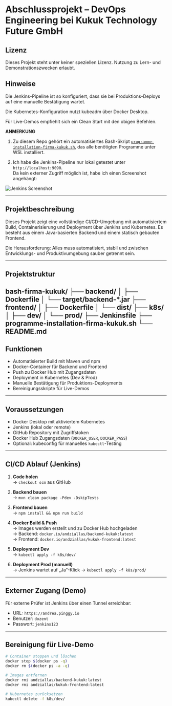# Abschlussprojekt – DevOps Engineering bei Kukuk Technology Future GmbH
## Lizenz
Dieses Projekt steht unter keiner speziellen Lizenz. Nutzung zu Lern- und Demonstrationszwecken erlaubt.
## Hinweise
Die Jenkins-Pipeline ist so konfiguriert, dass sie bei Produktions-Deploys auf eine manuelle Bestätigung wartet.

Die Kubernetes-Konfiguration nutzt kubeadm über Docker Desktop.

Für Live-Demos empfiehlt sich ein Clean Start mit den obigen Befehlen.


**ANMERKUNG**  
1. Zu diesem Repo gehört ein automatisiertes Bash-Skript [`programme-installation-firma-kukuk.sh`](../programme-installation-firma-kukuk.sh), das alle benötigten Programme unter WSL installiert.

2. Ich habe die Jenkins-Pipeline nur lokal getestet unter `http://localhost:9090`.  
   Da kein externer Zugriff möglich ist, habe ich einen Screenshot angehängt:

![Jenkins Screenshot](https://github.com/user-attachments/assets/7a72cdbb-8870-4148-92ed-ceb4f739e2d1)

---

## Projektbeschreibung

Dieses Projekt zeigt eine vollständige CI/CD-Umgebung mit automatisiertem Build, Containerisierung und Deployment über Jenkins und Kubernetes. Es besteht aus einem Java-basierten Backend und einem statisch gebauten Frontend.

Die Herausforderung: Alles muss automatisiert, stabil und zwischen Entwicklungs- und Produktivumgebung sauber getrennt sein.

---

## Projektstruktur
bash-firma-kukuk/ ├── backend/ │ ├── Dockerfile │ └── target/backend-*.jar ├── frontend/ │ ├── Dockerfile │ └── dist/ ├── k8s/ │ ├── dev/ │ └── prod/ ├── Jenkinsfile ├── programme-installation-firma-kukuk.sh └── README.md
--

## Funktionen

- Automatisierter Build mit Maven und npm
- Docker-Container für Backend und Frontend
- Push zu Docker Hub mit Zugangsdaten
- Deployment in Kubernetes (Dev & Prod)
- Manuelle Bestätigung für Produktions-Deployments
- Bereinigungsskripte für Live-Demos

---

## Voraussetzungen

- Docker Desktop mit aktiviertem Kubernetes
- Jenkins (lokal oder remote)
- GitHub Repository mit Zugriffstoken
- Docker Hub Zugangsdaten (`DOCKER_USER`, `DOCKER_PASS`)
- Optional: kubeconfig für manuelles `kubectl`-Testing

---

## CI/CD Ablauf (Jenkins)

1. **Code holen**  
   → `checkout scm` aus GitHub

2. **Backend bauen**  
   → `mvn clean package -Pdev -DskipTests`

3. **Frontend bauen**  
   → `npm install && npm run build`

4. **Docker Build & Push**  
   → Images werden erstellt und zu Docker Hub hochgeladen  
   → Backend: `docker.io/andziallas/backend-kukuk:latest`  
   → Frontend: `docker.io/andziallas/kukuk-frontend:latest`

5. **Deployment Dev**  
   → `kubectl apply -f k8s/dev/`

6. **Deployment Prod (manuell)**  
   → Jenkins wartet auf „Ja“-Klick → `kubectl apply -f k8s/prod/`

---

## Externer Zugang (Demo)

Für externe Prüfer ist Jenkins über einen Tunnel erreichbar:

- URL: `https://andrea.pinggy.io`
- Benutzer: `dozent`
- Passwort: `jenkins123`

---

## Bereinigung für Live-Demo

```bash
# Container stoppen und löschen
docker stop $(docker ps -q)
docker rm $(docker ps -a -q)

# Images entfernen
docker rmi andziallas/backend-kukuk:latest
docker rmi andziallas/kukuk-frontend:latest

# Kubernetes zurücksetzen
kubectl delete -f k8s/dev/


